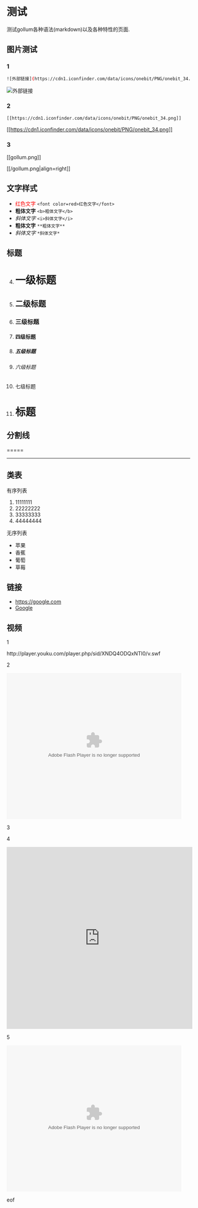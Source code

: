 # 测试

测试gollum各种语法(markdown)以及各种特性的页面.

## 图片测试 
### 1
```bash
![外部链接](https://cdn1.iconfinder.com/data/icons/onebit/PNG/onebit_34.png)
```
![外部链接](https://cdn1.iconfinder.com/data/icons/onebit/PNG/onebit_34.png)

### 2
```bash
[[https://cdn1.iconfinder.com/data/icons/onebit/PNG/onebit_34.png]]
```
[[https://cdn1.iconfinder.com/data/icons/onebit/PNG/onebit_34.png]]

### 3
[[gollum.png]]

[[/gollum.png|align=right]]

## 文字样式
* <font color=red>红色文字</font> `<font color=red>红色文字</font>`
* <b>粗体文字</b> `<b>粗体文字</b>`
* <i>斜体文字</i> `<i>斜体文字</i>`
* **粗体文字** `**粗体文字** `
* *斜体文字* `*斜体文字*`

## 标题
4. <h1>一级标题</h1> 
5. <h2>二级标题</h2>
6. <h3>三级标题</h3>
7. <h4>四级标题</h4>
8. <h5>五级标题</h5>
9. <h6>六级标题</h6>
10. <h7>七级标题</h7>
11. # 标题

## 分割线

=====

-----


## 类表

有序列表

1. 11111111
2. 22222222
3. 33333333
4. 44444444

无序列表

* 苹果
* 香蕉
* 葡萄
* 草莓


## 链接

* https://google.com
* [Google](https://google.com)

## 视频
1

<div class="video-container">
http://player.youku.com/player.php/sid/XNDQ4ODQxNTI0/v.swf
</div>

2

<div class="video-container">
  <embed src="http://player.youku.com/player.php/sid/XNDQ4ODQxNTI0/v.swf" allowFullScreen="true" quality="high" width="480" height="400" align="middle" allowScriptAccess="always" type="application/x-shockwave-flash"></embed>
</div>

3

<div class="github-widget" data-repo="zodiac1111/dotvim"></div>

4

<iframe height=498 width=510 src="http://player.youku.com/embed/XNTUzNDA5MTQ4" frameborder=0 allowfullscreen></iframe>

5

<embed src="http://player.youku.com/player.php/sid/XNTUzNDA5MTQ4/v.swf" allowFullScreen="true" quality="high" width="480" height="400" align="middle" allowScriptAccess="always" type="application/x-shockwave-flash"></embed>

eof

